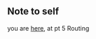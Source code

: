 ## Note to self

you are [here](https://angular.io/tutorial/toh-pt5#add-a-default-route), at pt 5 Routing
